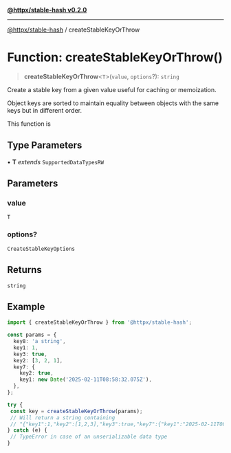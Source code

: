 [**@httpx/stable-hash v0.2.0**](../README.md)

***

[@httpx/stable-hash](../README.md) / createStableKeyOrThrow

# Function: createStableKeyOrThrow()

> **createStableKeyOrThrow**\<`T`\>(`value`, `options`?): `string`

Create a stable key from a given value useful for caching or memoization.

Object keys are sorted to maintain equality between objects with
the same keys but in different order.

This function is

## Type Parameters

• **T** *extends* `SupportedDataTypesRW`

## Parameters

### value

`T`

### options?

`CreateStableKeyOptions`

## Returns

`string`

## Example

```typescript
import { createStableKeyOrThrow } from '@httpx/stable-hash';

const params = {
  key8: 'a string',
  key1: 1,
  key3: true,
  key2: [3, 2, 1],
  key7: {
    key2: true,
    key1: new Date('2025-02-11T08:58:32.075Z'),
  },
};

try {
 const key = createStableKeyOrThrow(params);
 // Will return a string containing
 // "{"key1":1,"key2":[1,2,3],"key3":true,"key7":{"key1":"2025-02-11T08:58:32.075Z","key2":true},"key8":"a string"}"
} catch (e) {
 // TypeError in case of an unserializable data type
}
```
